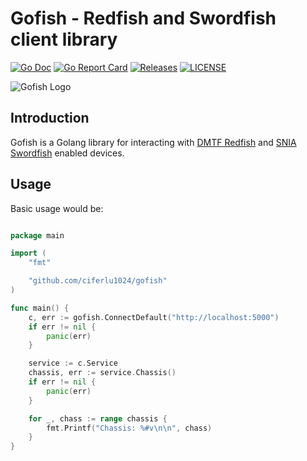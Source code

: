  # Gofish - Redfish and Swordfish client library

[![Go Doc](https://godoc.org/github.com/ciferlu1024/gofish?status.svg)](http://godoc.org/github.com/ciferlu1024/gofish)
[![Go Report Card](https://goreportcard.com/badge/github.com/ciferlu1024/gofish?branch=main)](https://goreportcard.com/report/github.com/ciferlu1024/gofish)
[![Releases](https://img.shields.io/github/release/ciferlu1024/gofish/all.svg?style=flat-square)](https://github.com/ciferlu1024/gofish/releases)
[![LICENSE](https://img.shields.io/github/license/ciferlu1024/gofish.svg?style=flat-square)](https://github.com/ciferlu1024/gofish/blob/main/LICENSE)

![Gofish Logo](./images/gofish200x117.png)

## Introduction

Gofish is a Golang library for interacting with [DMTF
Redfish](https://www.dmtf.org/standards/redfish) and [SNIA
Swordfish](https://www.snia.org/forums/smi/swordfish) enabled devices.

## Usage ##

Basic usage would be:

```go

package main

import (
    "fmt"

    "github.com/ciferlu1024/gofish"
)

func main() {
    c, err := gofish.ConnectDefault("http://localhost:5000")
    if err != nil {
        panic(err)
    }

    service := c.Service
    chassis, err := service.Chassis()
    if err != nil {
        panic(err)
    }

    for _, chass := range chassis {
        fmt.Printf("Chassis: %#v\n\n", chass)
    }
}
```
